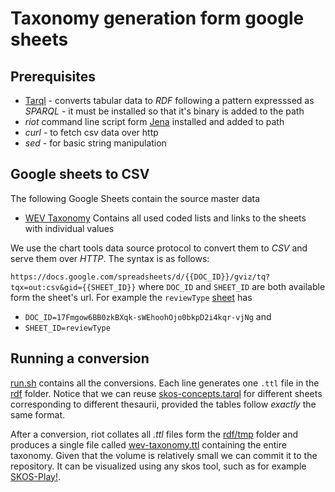 # Taxonomy generation form google sheets 

## Prerequisites 

* [Tarql](http://tarql.github.io/) - converts tabular data to *RDF* following a pattern expresssed as *SPARQL* - it must be installed so that it's binary is added to the path 
* *riot* command line script form [Jena](https://jena.apache.org/index.html) installed and added to path 
* *curl* - to fetch csv data over http 
* *sed*  - for basic string manipulation 

## Google sheets to CSV

The following Google Sheets contain the source master data 
* [WEV Taxonomy](https://docs.google.com/spreadsheets/d/17Fmgow6BB0zkBXqk-sWEhoohOjo0bkpD2i4kqr-vjNg/edit#gid=0) Contains all used coded lists and links to the sheets with individual values 

We use the chart tools data source protocol to convert them to *CSV* and serve them over *HTTP*. 
The syntax is as follows:

`https://docs.google.com/spreadsheets/d/{{DOC_ID}}/gviz/tq?tqx=out:csv&gid={{SHEET_ID}}` where `DOC_ID` and `SHEET_ID` are both available form the sheet's url. For example the `reviewType`  [sheet](https://docs.google.com/spreadsheets/d/17Fmgow6BB0zkBXqk-sWEhoohOjo0bkpD2i4kqr-vjNg/edit#gid=952827375) has
 * `DOC_ID=17Fmgow6BB0zkBXqk-sWEhoohOjo0bkpD2i4kqr-vjNg` and 
 * `SHEET_ID=reviewType`

## Running a conversion 

[run.sh](run.sh) contains all the conversions. Each line generates one `.ttl` file in the [rdf](./rdf) folder. Notice that we can reuse [skos-concepts.tarql](skos-concepts.tarql) for different sheets corresponding to different thesaurii, provided the tables follow *exactly* the same format. 

After a conversion, riot collates all *.ttl* files form the [rdf/tmp](./rdf/tmp) folder and produces a single file called [wev-taxonomy.ttl](./rdf/wev-taxonomy.ttl) containing the entire taxonomy. Given that the volume is relatively small we can commit it to the repository. It can be visualized using any skos tool, such as for example [SKOS-Play!](http://labs.sparna.fr/skos-play/upload). 



